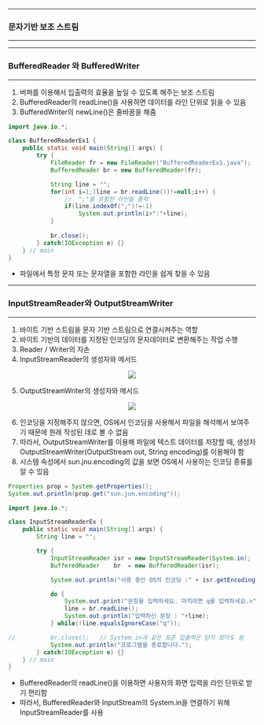 -----
### 문자기반 보조 스트림
-----
-----
### BufferedReader 와 BufferedWriter
-----
1. 버퍼를 이용해서 입출력의 효율을 높일 수 있도록 해주는 보조 스트림
2. BufferedReader의 readLine()을 사용하면 데이터를 라인 단위로 읽을 수 있음
3. BufferedWriter의 newLine()은 줄바꿈을 해줌

```java
import java.io.*;

class BufferedReaderEx1 {
	public static void main(String[] args) {
		try {
			FileReader fr = new FileReader("BufferedReaderEx1.java");
			BufferedReader br = new BufferedReader(fr);

			String line = "";
			for(int i=1;(line = br.readLine())!=null;i++) { 
				//  ";"를 포함한 라인을 출력
				if(line.indexOf(";")!=-1)	
					System.out.println(i+":"+line);
			}
                     
            br.close();
		} catch(IOException e) {}
	} // main
}
```

  - 파일에서 특정 문자 또는 문자열을 포함한 라인을 쉽게 찾을 수 있음

-----
### InputStreamReader와 OutputStreamWriter
-----
1. 바이트 기반 스트림을 문자 기반 스트림으로 연결시켜주는 역할
2. 바이트 기반의 데이터를 지정된 인코딩의 문자데이터로 변환해주는 작업 수행
3. Reader / Writer의 자손
4. InputStreamReader의 생성자와 메서드
<div align="center">
<img src="https://github.com/sooyounghan/HTTP/assets/34672301/60f9570b-c86c-4e85-8828-245a6accef22">
</div>

5. OutputStreamWriter의 생성자와 메서드
<div align="center">
<img src="https://github.com/sooyounghan/HTTP/assets/34672301/b1f0ad12-f989-4358-b9de-0771b6277784">
</div>

6. 인코딩을 지정해주지 않으면, OS에서 인코딩을 사용해서 파일을 해석해서 보여주기 때문에 원래 작성된 데로 볼 수 없음
7. 따라서, OutputStreamWriter를 이용해 파일에 텍스트 데이터를 저장할 때, 생성자 OutputStreamWriter(OutputStream out, String encoding)를 이용해야 함
8. 시스템 속성에서 sun.jnu.encoding의 값을 보면 OS에서 사용하는 인코딩 종류를 알 수 있음
```java
Properties prop = System.getProperties();
System.out.println(prop.get("sun.jun.encoding"));
```

```java
import java.io.*;

class InputStreamReaderEx {
	public static void main(String[] args) {
		String line = "";

		try {
			InputStreamReader isr = new InputStreamReader(System.in);
			BufferedReader    br  = new BufferedReader(isr);

			System.out.println("사용 중인 OS의 인코딩 :" + isr.getEncoding());

			do {
				System.out.print("문장을 입력하세요. 마치려면 q를 입력하세요.>");
				line = br.readLine();
				System.out.println("입력하신 문장 : "+line);
			} while(!line.equalsIgnoreCase("q"));

//			br.close();   // System.in과 같은 표준 입출력은 닫지 않아도 됨
			System.out.println("프로그램을 종료합니다.");
		} catch(IOException e) {}
	} // main
}
```

  - BufferedReader의 readLine()을 이용하면 사용자의 화면 입력을 라인 단위로 받기 편리함
  - 따라서, BufferedReader와 InputStream의 System.in을 연결하기 위해 InputStreamReader를 사용
